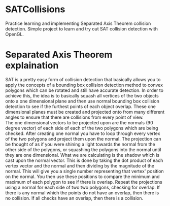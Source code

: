 # SATCollisions
Practice learning and implementing Separated Axis Theorem collision detection.
Simple project to learn and try out SAT collision detection with OpenGL.

# Separated Axis Theorem explaination
SAT is a pretty easy form of collision detection that basically allows you to apply the concepts of a 
bounding box collision detection method to convex polygons which can be rotated and still have accurate detection.
In order to achieve this, the idea is to basically squash all vertices of the two objects onto a one dimensional 
plane and then use normal bounding box collision detection to see if the furthest points of each object overlap. 
These one dimensional planes must be created and projected onto from many different angles to ensure that there are 
collisions from every point of view.<br/>
The one dimensional vectors to be projected upon are the normals (90 degree vector) of each side of each of the 
two polygons which are being checked. After creating one normal you have to loop through every vertex of the two 
polygons and project them upon the normal. The projection can be thought of as if you were shining a light towards 
the normal from the other side of the polygons, or squashing the polygons into the normal until they are one dimensional. 
What we are calculating is the shadow which is cast upon the normal vector. This is done by taking the dot product 
of each vertex vector and the normal and then dividing by the magnitude of the normal. This will give you a single number 
representing that vertex' position on the normal. You then use these positions to compare the minimum and maximum 
of each polygon to see if there is overlap. Repeat the projections using a normal for each side of two two polygons, 
checking for overlap. If there is any normal which the points do not have an overlap, then there is no collision. If 
all checks have an overlap, then there is a collision.
